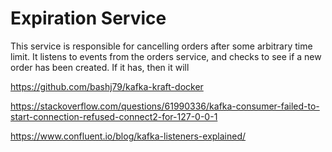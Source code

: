 # Expiration Service

This service is responsible for cancelling orders after some arbitrary time limit. It listens to events from the orders service, and checks to see if a new order has been created. If it has, then it will

https://github.com/bashj79/kafka-kraft-docker

https://stackoverflow.com/questions/61990336/kafka-consumer-failed-to-start-connection-refused-connect2-for-127-0-0-1

https://www.confluent.io/blog/kafka-listeners-explained/